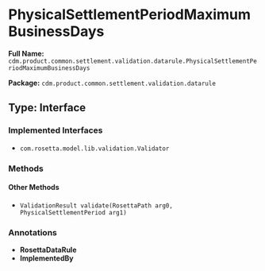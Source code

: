 # PhysicalSettlementPeriodMaximumBusinessDays

**Full Name:** `cdm.product.common.settlement.validation.datarule.PhysicalSettlementPeriodMaximumBusinessDays`

**Package:** `cdm.product.common.settlement.validation.datarule`

## Type: Interface

### Implemented Interfaces

- `com.rosetta.model.lib.validation.Validator`

### Methods

#### Other Methods

- `ValidationResult validate(RosettaPath arg0, PhysicalSettlementPeriod arg1)`

### Annotations

- **RosettaDataRule**
- **ImplementedBy**

